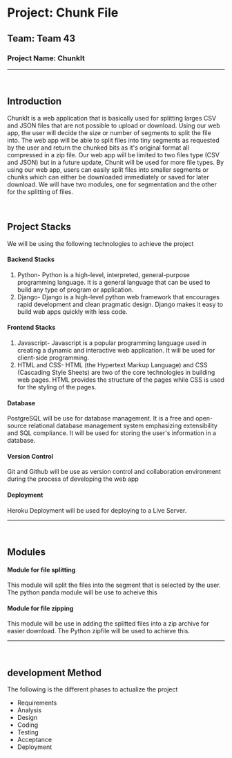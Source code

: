 <h1>Project: Chunk File</h1>
<h2>Team: Team 43</h2>
<h3>Project Name: ChunkIt</h3>
<hr>
<br>
<H2>Introduction</H2>
<p>ChunkIt is a web application that is basically used for splitting larges CSV and JSON files that are not possible to upload or download. 
Using our web app, the user will decide the size or number of segments to split the file into. The web app will be able to split files into tiny 
segments as requested by the user and return the chunked bits as it's original format all compressed in a zip file. Our web app will be limited to two files 
type (CSV and JSON) but in a future update, Chunit will be used for more file types. By using our web app, users can easily split files into smaller segments or chunks which can either be downloaded immediately or saved for later download.
We will have two modules, one for segmentation and the other for the splitting of files.</p>
<br>
<h2>Project Stacks</h2>
<p>We will be using the following technologies to achieve the project</p>
<h4>Backend Stacks</h4>
<ol>
    <li>Python- Python is a high-level, interpreted, general-purpose programming language. It is a general language that can be used to build any type of program or application.</li>
    <li>Django- Django is a high-level python web framework that encourages rapid development and clean pragmatic design. Django makes it easy to build web apps quickly with less code.</li>
</ol>
<h4>Frontend Stacks</h4>
<ol>
    <li>Javascript- Javascript is a popular programming language used in creating a dynamic and interactive web application. It will be used for client-side programming.</li>
    <li>HTML and CSS- HTML (the Hypertext Markup Language) and CSS (Cascading Style Sheets) are two of the core technologies in building web pages. HTML provides the structure of the pages while CSS is used for the styling of the pages.</li>
</ol>
<h4>Database</h4>
<p>PostgreSQL will be use for database management. It is a free and open-source relational database management system emphasizing extensibility and SQL compliance. It will be used for storing the user's information in a database.
</p>
<h4>Version Control</h4>
<p>Git and Github will be use as version control and collaboration environment during the process of developing the web app</p>
<h4>Deployment</h4>
<p>Heroku Deployment will be used for deploying to a Live Server.</p>
<hr>
<br>
<h2>Modules</h2>
<h4>Module for file splitting</h4>
<p>This module will split the files into the segment that is selected by the user. The python panda module will be use to acheive this</p>
<h4>Module for file zipping</h4>
<p>This module will be use in adding the splitted files into a zip archive for easier download. The Python zipfile will be used to achieve this.</p>
<hr>
<br>
<h2>development Method</h2>
<p>The following is the different phases to actualize the project</p>
<ul>
    <li>Requirements</li>
    <li>Analysis</li>
    <li>Design</li>
    <li>Coding</li>
    <li>Testing</li>
    <li>Acceptance</li>
    <li>Deployment</li>
</ul>

